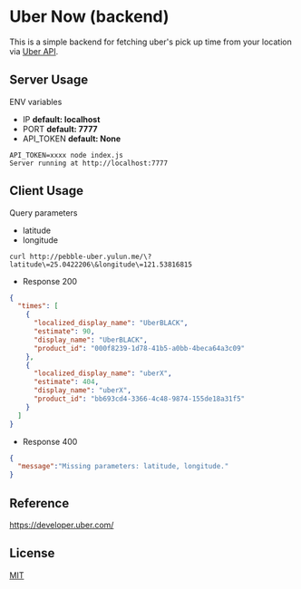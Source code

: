 Uber Now (backend)
==================

This is a simple backend for fetching uber's pick up time from your location via [Uber API](https://developer.uber.com/).

Server Usage
------------
ENV variables
- IP **default: localhost**
- PORT **default: 7777**
- API_TOKEN  **default: None**

```
API_TOKEN=xxxx node index.js
Server running at http://localhost:7777
```

Client Usage
------------
Query parameters
- latitude
- longitude

```
curl http://pebble-uber.yulun.me/\?latitude\=25.0422206\&longitude\=121.53816815
```

- Response 200
```json
{
  "times": [
    {
      "localized_display_name": "UberBLACK",
      "estimate": 90,
      "display_name": "UberBLACK",
      "product_id": "000f8239-1d78-41b5-a0bb-4beca64a3c09"
    },
    {
      "localized_display_name": "uberX",
      "estimate": 404,
      "display_name": "uberX",
      "product_id": "bb693cd4-3366-4c48-9874-155de18a31f5"
    }
  ]
}
```

- Response 400
```json
{
  "message":"Missing parameters: latitude, longitude."
}
```

Reference
---------
https://developer.uber.com/

License
-------
[MIT](http://yulun.mit-license.org/)
